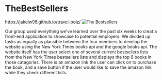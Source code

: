 # TheBestSellers
https://jakelw96.github.io/travel-boiz/
![The Bestsellers](https://user-images.githubusercontent.com/59940979/116791143-9d300e80-aa75-11eb-8b94-36c87766a818.PNG)

Our group used everything we've learned over the past six weeks to creat a front-end application to showcase to potential employers. We divided up tasks as equally as plausible between the four members to develop the website using the New York Times books api and the google books api. The website itself has the user select one of several current bestsellers lists from the New York Times bestsellers lists and displays the top 6 books in those catagories. There is an amazon link the user can click on to purchase the book, and a save button if the user would like to save the amazon link while they check different lists.
